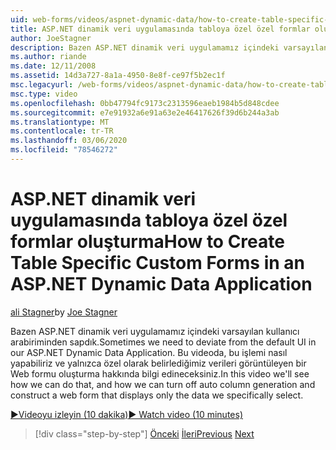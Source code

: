 ```yaml
---
uid: web-forms/videos/aspnet-dynamic-data/how-to-create-table-specific-custom-forms-in-an-aspnet-dynamic-data-application
title: ASP.NET dinamik veri uygulamasında tabloya özel özel formlar oluşturma | Microsoft Docs
author: JoeStagner
description: Bazen ASP.NET dinamik veri uygulamamız içindeki varsayılan kullanıcı arabiriminden sapdık. Bu videoda, bunu nasıl yapabiliriz ve nasıl başlayabiliriz...
ms.author: riande
ms.date: 12/11/2008
ms.assetid: 14d3a727-8a1a-4950-8e8f-ce97f5b2ec1f
msc.legacyurl: /web-forms/videos/aspnet-dynamic-data/how-to-create-table-specific-custom-forms-in-an-aspnet-dynamic-data-application
msc.type: video
ms.openlocfilehash: 0bb47794fc9173c2313596eaeb1984b5d848cdee
ms.sourcegitcommit: e7e91932a6e91a63e2e46417626f39d6b244a3ab
ms.translationtype: MT
ms.contentlocale: tr-TR
ms.lasthandoff: 03/06/2020
ms.locfileid: "78546272"
---
```

# <a name="how-to-create-table-specific-custom-forms-in-an-aspnet-dynamic-data-application"></a><span data-ttu-id="61b10-104">ASP.NET dinamik veri uygulamasında tabloya özel özel formlar oluşturma</span><span class="sxs-lookup"><span data-stu-id="61b10-104">How to Create Table Specific Custom Forms in an ASP.NET Dynamic Data Application</span></span>

<span data-ttu-id="61b10-105">[ali Stagner](https://github.com/JoeStagner)</span><span class="sxs-lookup"><span data-stu-id="61b10-105">by [Joe Stagner](https://github.com/JoeStagner)</span></span>

<span data-ttu-id="61b10-106">Bazen ASP.NET dinamik veri uygulamamız içindeki varsayılan kullanıcı arabiriminden sapdık.</span><span class="sxs-lookup"><span data-stu-id="61b10-106">Sometimes we need to deviate from the default UI in our ASP.NET Dynamic Data Application.</span></span> <span data-ttu-id="61b10-107">Bu videoda, bu işlemi nasıl yapabiliriz ve yalnızca özel olarak belirlediğimiz verileri görüntüleyen bir Web formu oluşturma hakkında bilgi edineceksiniz.</span><span class="sxs-lookup"><span data-stu-id="61b10-107">In this video we'll see how we can do that, and how we can turn off auto column generation and construct a web form that displays only the data we specifically select.</span></span>

[<span data-ttu-id="61b10-108">&#9654;Videoyu izleyin (10 dakika)</span><span class="sxs-lookup"><span data-stu-id="61b10-108">&#9654; Watch video (10 minutes)</span></span>](https://channel9.msdn.com/Blogs/ASP-NET-Site-Videos/how-to-create-table-specific-custom-forms-in-an-aspnet-dynamic-data-application)

> [!div class="step-by-step"]
> <span data-ttu-id="61b10-109">[Önceki](how-to-remove-columns-from-your-dynamicdata-data-grids.md)
> [İleri](aspnet-dynamic-data-custom-form-formatting.md)</span><span class="sxs-lookup"><span data-stu-id="61b10-109">[Previous](how-to-remove-columns-from-your-dynamicdata-data-grids.md)
[Next](aspnet-dynamic-data-custom-form-formatting.md)</span></span>
